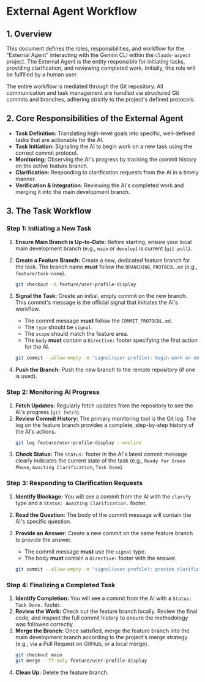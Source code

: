 # External Agent Workflow

## 1. Overview

This document defines the roles, responsibilities, and workflow for the "External Agent" interacting with the Gemini CLI within the `claude-aspect` project. The External Agent is the entity responsible for initiating tasks, providing clarification, and reviewing completed work. Initially, this role will be fulfilled by a human user.

The entire workflow is mediated through the Git repository. All communication and task management are handled via structured Git commits and branches, adhering strictly to the project's defined protocols.

## 2. Core Responsibilities of the External Agent

*   **Task Definition:** Translating high-level goals into specific, well-defined tasks that are actionable for the AI.
*   **Task Initiation:** Signaling the AI to begin work on a new task using the correct commit protocol.
*   **Monitoring:** Observing the AI's progress by tracking the commit history on the active feature branch.
*   **Clarification:** Responding to clarification requests from the AI in a timely manner.
*   **Verification & Integration:** Reviewing the AI's completed work and merging it into the main development branch.

## 3. The Task Workflow

### Step 1: Initiating a New Task

1.  **Ensure Main Branch is Up-to-Date:** Before starting, ensure your local main development branch (e.g., `main` or `develop`) is current (`git pull`).
2.  **Create a Feature Branch:** Create a new, dedicated feature branch for the task. The branch name **must** follow the `BRANCHING_PROTOCOL.md` (e.g., `feature/task-name`).
    ```bash
    git checkout -b feature/user-profile-display
    ```
3.  **Signal the Task:** Create an initial, empty commit on the new branch. This commit's message is the official signal that initiates the AI's workflow.
    *   The commit message **must** follow the `COMMIT_PROTOCOL.md`.
    *   The `type` should be `signal`.
    *   The `scope` should match the feature area.
    *   The `body` **must** contain a `Directive:` footer specifying the first action for the AI.

    ```bash
    git commit --allow-empty -m "signal(user-profile): begin work on email display" -m "Directive: Begin TDD Red Phase."
    ```
4.  **Push the Branch:** Push the new branch to the remote repository (if one is used).

### Step 2: Monitoring AI Progress

1.  **Fetch Updates:** Regularly fetch updates from the repository to see the AI's progress (`git fetch`).
2.  **Review Commit History:** The primary monitoring tool is the Git log. The log on the feature branch provides a complete, step-by-step history of the AI's actions.
    ```bash
    git log feature/user-profile-display --oneline
    ```
3.  **Check Status:** The `Status:` footer in the AI's latest commit message clearly indicates the current state of the task (e.g., `Ready for Green Phase`, `Awaiting Clarification`, `Task Done`).

### Step 3: Responding to Clarification Requests

1.  **Identify Blockage:** You will see a commit from the AI with the `clarify` type and a `Status: Awaiting Clarification.` footer.
2.  **Read the Question:** The body of the commit message will contain the AI's specific question.
3.  **Provide an Answer:** Create a new commit on the same feature branch to provide the answer.
    *   The commit message **must** use the `signal` type.
    *   The body **must** contain a `Directive:` footer with the answer.

    ```bash
    git commit --allow-empty -m "signal(user-profile): provide clarification on email format" -m "Directive: Answer Clarification: The email display should be static and non-editable."
    ```

### Step 4: Finalizing a Completed Task

1.  **Identify Completion:** You will see a commit from the AI with a `Status: Task Done.` footer.
2.  **Review the Work:** Check out the feature branch locally. Review the final code, and inspect the full commit history to ensure the methodology was followed correctly.
3.  **Merge the Branch:** Once satisfied, merge the feature branch into the main development branch according to the project's merge strategy (e.g., via a Pull Request on GitHub, or a local merge).
    ```bash
    git checkout main
    git merge --ff-only feature/user-profile-display
    ```
4.  **Clean Up:** Delete the feature branch.
